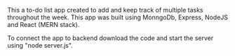 This a to-do list app created to add and keep track of multiple tasks throughout the week.
This app was built using MonngoDb, Express, NodeJS and React (MERN stack).

To connect the app to backend download the code and start the server using "node server.js".
